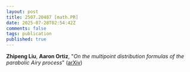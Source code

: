 ```yaml
---
layout: post
title: 2507.20487 [math.PR]
date: 2025-07-28T02:54:42Z
comments: false
tags: publication
published: true
---
```


<b>Zhipeng Liu</b>, <b>Aaron Ortiz</b>, "<i>On the multipoint distribution formulas of the parabolic Airy process</i>" ([arXiv](http://arxiv.org/abs/2507.20487v1))
